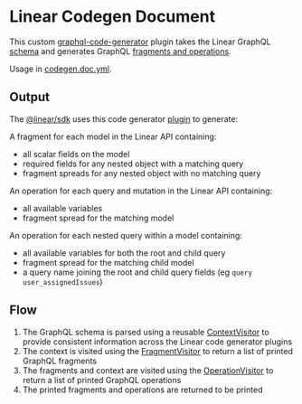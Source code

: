 # Linear Codegen Document

This custom [graphql-code-generator](https://graphql-code-generator.com/) plugin takes the Linear GraphQL [schema](../sdk/src/schema.graphql) and generates GraphQL [fragments and operations](../sdk/src/_generated_documents.graphql). 

Usage in [codegen.doc.yml](../sdk/codegen.doc.yml).

## Output

The [@linear/sdk](../sdk/README.md) uses this code generator [plugin](./src/plugin.ts) to generate:

A fragment for each model in the Linear API containing:
- all scalar fields on the model
- required fields for any nested object with a matching query
- fragment spreads for any nested object with no matching query

An operation for each query and mutation in the Linear API containing:
- all available variables
- fragment spread for the matching model

An operation for each nested query within a model containing:
- all available variables for both the root and child query
- fragment spread for the matching child model
- a query name joining the root and child query fields (eg `query user_assignedIssues`)

## Flow

1. The GraphQL schema is parsed using a reusable [ContextVisitor](./src/context-visitor.ts) to provide consistent information across the Linear code generator plugins
2. The context is visited using the [FragmentVisitor](./src/fragment-visitor.ts) to return a list of printed GraphQL fragments
3. The fragments and context are visited using the [OperationVisitor](./src/operation-visitor.ts) to return a list of printed GraphQL operations
4. The printed fragments and operations are returned to be printed 
